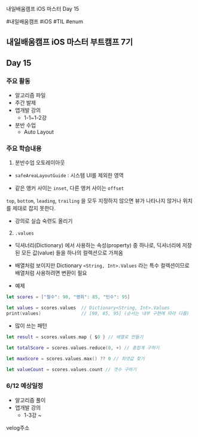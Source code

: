 
내일배움캠프 iOS 마스터 Day 15


#내일배움캠프 #iOS #TIL #enum


## 내일배움캠프 iOS 마스터 부트캠프 7기

## Day 15

### 주요 활동
- 알고리즘 파일
- 주간 발제
- 앱개발 강의
    + 1-1~1-2강
- 분반 수업
    + Auto Layout

### 주요 학습내용

1. 분반수업 오토레이아웃

- `safeAreaLayoutGuide` : 시스템 UI를 제외한 영역

- 같은 앵커 사이는 `inset`, 다른 앵커 사이는 `offset`

`top`, `bottom`, `leading`, `trailing` 을 모두 지정하지 않으면 뷰가 나타나지 않거나 위치를 제대로 잡지 못한다.

- 강의로 실습 숙련도 올리기

2. `.values`

- 딕셔너리(Dictionary) 에서 사용하는 속성(property) 중 하나로,
딕셔너리에 저장된 모든 값(value) 들을 하나의 컬렉션으로 가져옴

- 배열처럼 보이지만 Dictionary `<String, Int>.Values` 라는 특수 컬렉션이므로 배열처럼 사용하려면 변환이 필요

- 예제
```swift
let scores = ["철수": 90, "영희": 85, "민수": 95]

let values = scores.values  // Dictionary<String, Int>.Values
print(values)               // [90, 85, 95] (순서는 내부 구현에 따라 다름)
```

- 많이 쓰는 패턴

```swift
let result = scores.values.map { $0 } // 배열로 만들기

let totalScore = scores.values.reduce(0, +) // 총합계 구하기

let maxScore = scores.values.max() ?? 0 // 최댓값 찾기

let valueCount = scores.values.count // 갯수 구하기


```


### 6/12 예상일정

- 알고리즘 풀이
- 앱개발 강의
    + 1-3강 ~ 

velog주소